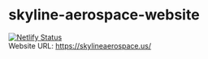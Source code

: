 # skyline-aerospace-website
[![Netlify Status](https://api.netlify.com/api/v1/badges/9c11bc24-3990-40b6-ab43-0d3f69ad42bf/deploy-status)](https://app.netlify.com/sites/skyline-aerospace/deploys)\
Website URL: https://skylineaerospace.us/
